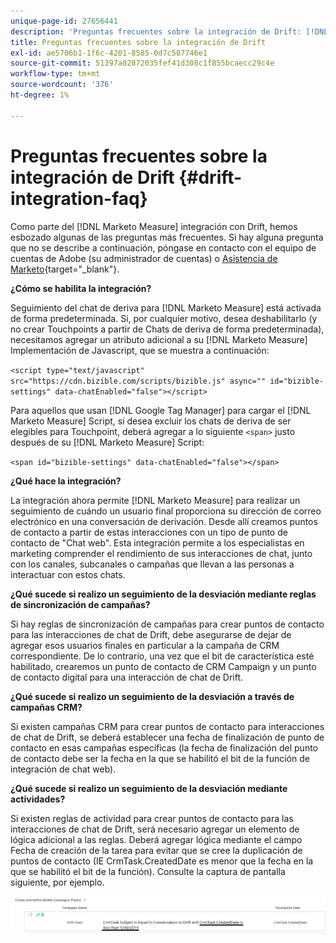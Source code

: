 ```yaml
---
unique-page-id: 27656441
description: 'Preguntas frecuentes sobre la integración de Drift: [!DNL Marketo Measure] - Documentación del producto'
title: Preguntas frecuentes sobre la integración de Drift
exl-id: ae5706b1-1f6c-4201-8585-0d7c587746e1
source-git-commit: 51397a02872035fef41d308c1f855bcaecc29c4e
workflow-type: tm+mt
source-wordcount: '376'
ht-degree: 1%

---
```


# Preguntas frecuentes sobre la integración de Drift {#drift-integration-faq}

Como parte del [!DNL Marketo Measure] integración con Drift, hemos esbozado algunas de las preguntas más frecuentes. Si hay alguna pregunta que no se describe a continuación, póngase en contacto con el equipo de cuentas de Adobe (su administrador de cuentas) o [Asistencia de Marketo](https://nation.marketo.com/t5/support/ct-p/Support){target="_blank"}.

**¿Cómo se habilita la integración?**

Seguimiento del chat de deriva para [!DNL Marketo Measure] está activada de forma predeterminada. Si, por cualquier motivo, desea deshabilitarlo (y no crear Touchpoints a partir de Chats de deriva de forma predeterminada), necesitamos agregar un atributo adicional a su [!DNL Marketo Measure] Implementación de Javascript, que se muestra a continuación:

`<script type="text/javascript" src="https://cdn.bizible.com/scripts/bizible.js" async="" id="bizible-settings" data-chatEnabled="false"></script>`

Para aquellos que usan [!DNL Google Tag Manager] para cargar el [!DNL Marketo Measure] Script, si desea excluir los chats de deriva de ser elegibles para Touchpoint, deberá agregar a lo siguiente `<span>` justo después de su [!DNL Marketo Measure] Script:

`<span id="bizible-settings" data-chatEnabled="false"></span>`

**¿Qué hace la integración?**

La integración ahora permite [!DNL Marketo Measure] para realizar un seguimiento de cuándo un usuario final proporciona su dirección de correo electrónico en una conversación de derivación. Desde allí creamos puntos de contacto a partir de estas interacciones con un tipo de punto de contacto de &quot;Chat web&quot;. Esta integración permite a los especialistas en marketing comprender el rendimiento de sus interacciones de chat, junto con los canales, subcanales o campañas que llevan a las personas a interactuar con estos chats.

**¿Qué sucede si realizo un seguimiento de la desviación mediante reglas de sincronización de campañas?**

Si hay reglas de sincronización de campañas para crear puntos de contacto para las interacciones de chat de Drift, debe asegurarse de dejar de agregar esos usuarios finales en particular a la campaña de CRM correspondiente. De lo contrario, una vez que el bit de característica esté habilitado, crearemos un punto de contacto de CRM Campaign y un punto de contacto digital para una interacción de chat de Drift.

**¿Qué sucede si realizo un seguimiento de la desviación a través de campañas CRM?**

Si existen campañas CRM para crear puntos de contacto para interacciones de chat de Drift, se deberá establecer una fecha de finalización de punto de contacto en esas campañas específicas (la fecha de finalización del punto de contacto debe ser la fecha en la que se habilitó el bit de la función de integración de chat web).

**¿Qué sucede si realizo un seguimiento de la desviación mediante actividades?**

Si existen reglas de actividad para crear puntos de contacto para las interacciones de chat de Drift, será necesario agregar un elemento de lógica adicional a las reglas. Deberá agregar lógica mediante el campo Fecha de creación de la tarea para evitar que se cree la duplicación de puntos de contacto (IE CrmTask.CreatedDate es menor que la fecha en la que se habilitó el bit de la función). Consulte la captura de pantalla siguiente, por ejemplo.

![](assets/activity-rule-drift.png)
